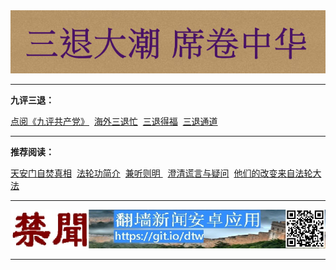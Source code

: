 <div align=center><a href="https://git.io/zaasfa"><img src="img/92p58PICwi8.png"></a></div>
<hr>

<b>九评三退：</b><br>

<a href="https://git.io/sos">点阅《九评共产党》</a>&nbsp;
<a href="https://git.io/zbdodo">海外三退忙</a>&nbsp;
<a href="https://git.io/zbaaas">三退得福</a>&nbsp;
<a href="https://git.io/tv75"> 三退通道</a>
<hr>

<b>推荐阅读：</b><br>

<a href="https://git.io/ssss2">天安门自焚真相</a>&nbsp;
<a href="https://git.io/02">法轮功简介</a>&nbsp;
<a href="https://git.io/tr">兼听则明 </a>&nbsp;
<a href="https://github.com/dfchunsring/wer/blob/master/zxtk.md">澄清谎言与疑问</a>&nbsp;
<a href="https://git.io/wwdada">他们的改变来自法轮大法</a>
<hr>
<div align=center><a href="https://git.io/dtw"><img src="img/dtwapp.jpg"></a></div>
<hr>
